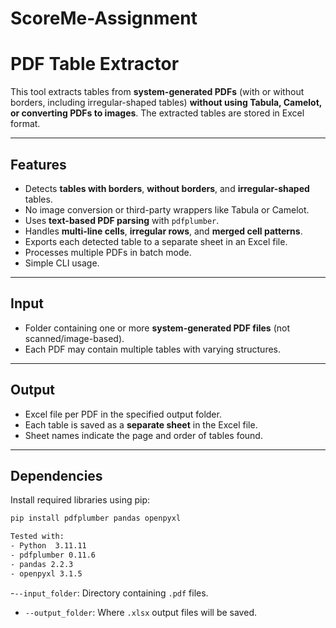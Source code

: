 # ScoreMe-Assignment
# PDF Table Extractor

This tool extracts tables from **system-generated PDFs** (with or without borders, including irregular-shaped tables) **without using Tabula, Camelot, or converting PDFs to images**. The extracted tables are stored in Excel format.

---

## Features

-  Detects **tables with borders**, **without borders**, and **irregular-shaped** tables.
-  No image conversion or third-party wrappers like Tabula or Camelot.
-  Uses **text-based PDF parsing** with `pdfplumber`.
-  Handles **multi-line cells**, **irregular rows**, and **merged cell patterns**.
-  Exports each detected table to a separate sheet in an Excel file.
-  Processes multiple PDFs in batch mode.
-  Simple CLI usage.

---

##  Input

- Folder containing one or more **system-generated PDF files** (not scanned/image-based).
- Each PDF may contain multiple tables with varying structures.

---

##  Output

- Excel file per PDF in the specified output folder.
- Each table is saved as a **separate sheet** in the Excel file.
- Sheet names indicate the page and order of tables found.

---

## Dependencies

Install required libraries using pip:

```bash
pip install pdfplumber pandas openpyxl

Tested with:
- Python  3.11.11
- pdfplumber 0.11.6
- pandas 2.2.3
- openpyxl 3.1.5

```

-`--input_folder`: Directory containing `.pdf` files.
- `--output_folder`: Where `.xlsx` output files will be saved.


